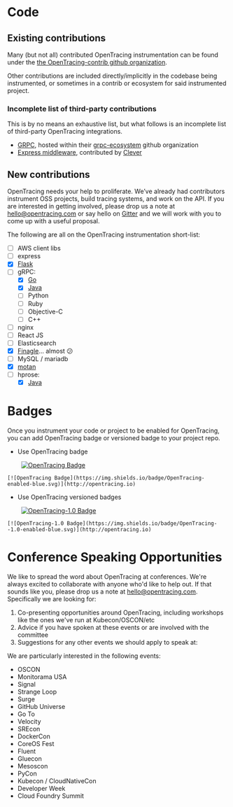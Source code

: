 # Code

## Existing contributions

Many (but not all) contributed OpenTracing instrumentation can be found under the [the OpenTracing-contrib github organization](https://github.com/opentracing-contrib).

Other contributions are included directly/implicitly in the codebase being instrumented, or sometimes in a contrib or ecosystem for said instrumented project.

### Incomplete list of third-party contributions

This is by no means an exhaustive list, but what follows is an incomplete list of third-party OpenTracing integrations.

- [GRPC](https://github.com/grpc-ecosystem/grpc-opentracing), hosted within their [grpc-ecosystem](https://github.com/grpc-ecosystem) github organization
- [Express middleware](https://github.com/Clever/tracing-middleware), contributed by [Clever](https://github.com/Clever)

## New contributions

OpenTracing needs your help to proliferate. We’ve already had contributors instrument OSS projects, build tracing systems, and work on the API. If you are interested in getting involved, please drop us a note at [hello@opentracing.com](mailto:hello@opentracing.com) or say hello on [Gitter](https://gitter.im/opentracing/public) and we will work with you to come up with a useful proposal.

The following are all on the OpenTracing instrumentation short-list:

- [ ] AWS client libs
- [ ] express
- [x] [Flask](https://github.com/opentracing-contrib/python-flask)
- [ ] gRPC:
  - [x] [Go](https://github.com/grpc-ecosystem/grpc-opentracing/tree/master/go/otgrpc) 
  - [x] [Java](https://github.com/grpc-ecosystem/grpc-opentracing/tree/master/java)
  - [ ] Python
  - [ ] Ruby
  - [ ] Objective-C
  - [ ] C++
- [ ] nginx
- [ ] React JS
- [ ] Elasticsearch
- [x] [Finagle](https://github.com/twitter/finagle/pull/520#issuecomment-249959538)... almost :confused: 
- [ ] MySQL / mariadb
- [x] [motan](https://github.com/weibocom/motan/tree/master/motan-extension/filter-extension/filter-opentracing)
- [ ] hprose:
  - [x] [Java](https://github.com/opentracing-contrib/java-hprose)

# Badges

Once you instrument your code or project to be enabled for OpenTracing, you can add OpenTracing badge or versioned badge to your project repo.

- Use OpenTracing badge

&nbsp;&nbsp;&nbsp;&nbsp;&nbsp;&nbsp;&nbsp;&nbsp;[![OpenTracing Badge](https://img.shields.io/badge/OpenTracing-enabled-blue.svg)](http://opentracing.io)

`[![OpenTracing Badge](https://img.shields.io/badge/OpenTracing-enabled-blue.svg)](http://opentracing.io)`

- Use OpenTracing versioned badges

&nbsp;&nbsp;&nbsp;&nbsp;&nbsp;&nbsp;&nbsp;&nbsp;[![OpenTracing-1.0 Badge](https://img.shields.io/badge/OpenTracing--1.0-enabled-blue.svg)](http://opentracing.io)

`[![OpenTracing-1.0 Badge](https://img.shields.io/badge/OpenTracing--1.0-enabled-blue.svg)](http://opentracing.io)`


# Conference Speaking Opportunities

We like to spread the word about OpenTracing at conferences. We're always excited to collaborate with anyone who'd like to help out. If that sounds like you, please drop us a note at [hello@opentracing.com](mailto:hello@opentracing.com). Specifically we are looking for:

1. Co-presenting opportunities around OpenTracing, including workshops like the ones we've run at Kubecon/OSCON/etc
2. Advice if you have spoken at these events or are involved with the committee
3. Suggestions for any other events we should apply to speak at:

We are particularly interested in the following events:

- OSCON
- Monitorama USA
- Signal
- Strange Loop
- Surge
- GitHub Universe
- Go To
- Velocity
- SREcon
- DockerCon
- CoreOS Fest
- Fluent
- Gluecon
- Mesoscon
- PyCon
- Kubecon / CloudNativeCon
- Developer Week
- Cloud Foundry Summit
